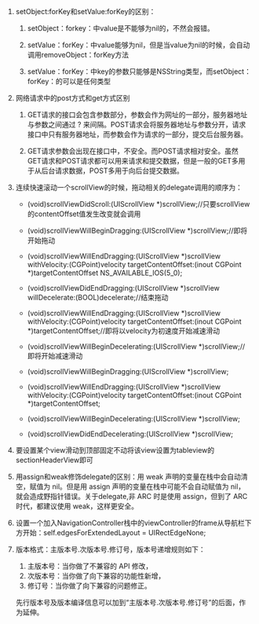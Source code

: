 1. setObject:forKey和setValue:forKey的区别：

   1. setObject：forkey：中value是不能够为nil的，不然会报错。

   2. setValue：forKey：中value能够为nil，但是当value为nil的时候，会自动调用removeObject：forKey方法

   3. setValue：forKey：中key的参数只能够是NSString类型，而setObject：forKey：的可以是任何类型



1. 网络请求中的post方式和get方式区别

   1. GET请求的接口会包含参数部分，参数会作为网址的一部分，服务器地址与参数之间通过 ? 来间隔。POST请求会将服务器地址与参数分开，请求接口中只有服务器地址，而参数会作为请求的一部分，提交后台服务器。

   2. GET请求参数会出现在接口中，不安全。而POST请求相对安全。虽然GET请求和POST请求都可以用来请求和提交数据，但是一般的GET多用于从后台请求数据，POST多用于向后台提交数据。



1. 连续快速滚动一个scrollView的时候，拖动相关的delegate调用的顺序为：

   * \(void\)scrollViewDidScroll:\(UIScrollView \*\)scrollView;\/\/只要scrollView的contentOffset值发生改变就会调用

   * \(void\)scrollViewWillBeginDragging:\(UIScrollView \*\)scrollView;\/\/即将开始拖动

   * \(void\)scrollViewWillEndDragging:\(UIScrollView \*\)scrollView withVelocity:\(CGPoint\)velocity targetContentOffset:\(inout CGPoint \*\)targetContentOffset NS\_AVAILABLE\_IOS\(5\_0\);

   * \(void\)scrollViewDidEndDragging:\(UIScrollView \*\)scrollView willDecelerate:\(BOOL\)decelerate;\/\/结束拖动

   * \(void\)scrollViewWillEndDragging:\(UIScrollView \*\)scrollView withVelocity:\(CGPoint\)velocity targetContentOffset:\(inout CGPoint \*\)targetContentOffset;\/\/即将以velocity为初速度开始减速滑动

   * \(void\)scrollViewWillBeginDecelerating:\(UIScrollView \*\)scrollView;\/\/即将开始减速滑动

   * \(void\)scrollViewWillBeginDragging:\(UIScrollView \*\)scrollView;

   * \(void\)scrollViewWillEndDragging:\(UIScrollView \*\)scrollView withVelocity:\(CGPoint\)velocity targetContentOffset:\(inout CGPoint \*\)targetContentOffset;

   * \(void\)scrollViewWillBeginDecelerating:\(UIScrollView \*\)scrollView;

   * \(void\)scrollViewDidEndDecelerating:\(UIScrollView \*\)scrollView;



1. 要设置某个view滑动到顶部固定不动将该view设置为tableview的sectionHeaderView即可
2. 用assign和weak修饰delegate的区别：用 weak 声明的变量在栈中会自动清空，赋值为 nil。但是用 assign 声明的变量在栈中可能不会自动赋值为 nil，就会造成野指针错误。关于delegate,非 ARC 时是使用 assign，但到了 ARC 时代，都建议使用 weak，这样更安全。
3. 设置一个加入NavigationController栈中的viewController的frame从导航栏下方开始：self.edgesForExtendedLayout = UIRectEdgeNone; 
4. 版本格式：主版本号.次版本号.修订号，版本号递增规则如下：
   1. 主版本号：当你做了不兼容的 API 修改，
   2. 次版本号：当你做了向下兼容的功能性新增，
   3. 修订号：当你做了向下兼容的问题修正。

   先行版本号及版本编译信息可以加到“主版本号.次版本号.修订号”的后面，作为延伸。




